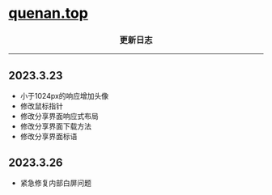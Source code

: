 <!-- # QNquenan.github.io -->
# <a href="http://quenan.top" target="_blank"><font color="black">quenan.top</font></a>

### <center>更新日志</center>

---

## 2023.3.23
- 小于1024px的响应增加头像
- 修改鼠标指针
- 修改分享界面响应式布局
- 修改分享界面下载方法
- 修改分享界面标语

## 2023.3.26
- 紧急修复内部白屏问题